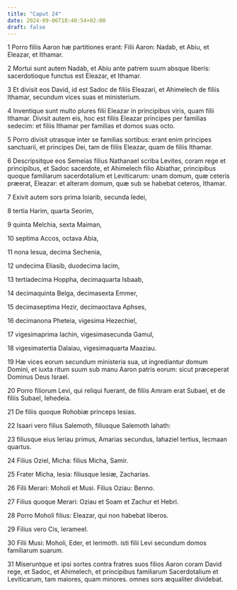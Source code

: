 ```yaml
---
title: "Caput 24"
date: 2024-09-06T18:40:54+02:00
draft: false
---
```




1 Porro filiis Aaron hæ partitiones erant: Filii Aaron: Nadab, et Abiu, et Eleazar, et Ithamar.

2 Mortui sunt autem Nadab, et Abiu ante patrem suum absque liberis: sacerdotioque functus est Eleazar, et Ithamar.

3 Et divisit eos David, id est Sadoc de filiis Eleazari, et Ahimelech de filiis Ithamar, secundum vices suas et ministerium.

4 Inventique sunt multo plures filii Eleazar in principibus viris, quam filii Ithamar. Divisit autem eis, hoc est filiis Eleazar principes per familias sedecim: et filiis Ithamar per familias et domos suas octo.

5 Porro divisit utrasque inter se familias sortibus: erant enim principes sanctuarii, et principes Dei, tam de filiis Eleazar, quam de filiis Ithamar.

6 Descripsitque eos Semeias filius Nathanael scriba Levites, coram rege et principibus, et Sadoc sacerdote, et Ahimelech filio Abiathar, principibus quoque familiarum sacerdotalium et Leviticarum: unam domum, quæ ceteris præerat, Eleazar: et alteram domum, quæ sub se habebat ceteros, Ithamar.

7 Exivit autem sors prima Ioiarib, secunda Iedei,

8 tertia Harim, quarta Seorim,

9 quinta Melchia, sexta Maiman,

10 septima Accos, octava Abia,

11 nona Iesua, decima Sechenia,

12 undecima Eliasib, duodecima Iacim,

13 tertiadecima Hoppha, decimaquarta Isbaab,

14 decimaquinta Belga, decimasexta Emmer,

15 decimaseptima Hezir, decimaoctava Aphses,

16 decimanona Pheteia, vigesima Hezechiel,

17 vigesimaprima Iachin, vigesimasecunda Gamul,

18 vigesimatertia Dalaiau, vigesimaquarta Maaziau.

19 Hæ vices eorum secundum ministeria sua, ut ingrediantur domum Domini, et iuxta ritum suum sub manu Aaron patris eorum: sicut præceperat Dominus Deus Israel.

20 Porro filiorum Levi, qui reliqui fuerant, de filiis Amram erat Subael, et de filiis Subael, Iehedeia.

21 De filiis quoque Rohobiæ princeps Iesias.

22 Isaari vero filius Salemoth, filiusque Salemoth Iahath:

23 filiusque eius Ieriau primus, Amarias secundus, Iahaziel tertius, Iecmaan quartus.

24 Filius Oziel, Micha: filius Micha, Samir.

25 Frater Micha, Iesia: filiusque Iesiæ, Zacharias.

26 Filii Merari: Moholi et Musi. Filius Oziau: Benno.

27 Filius quoque Merari: Oziau et Soam et Zachur et Hebri.

28 Porro Moholi filius: Eleazar, qui non habebat liberos.

29 Filius vero Cis, Ierameel.

30 Filii Musi: Moholi, Eder, et Ierimoth. isti filii Levi secundum domos familiarum suarum.

31 Miseruntque et ipsi sortes contra fratres suos filios Aaron coram David rege, et Sadoc, et Ahimelech, et principibus familiarum Sacerdotalium et Leviticarum, tam maiores, quam minores. omnes sors æqualiter dividebat.

